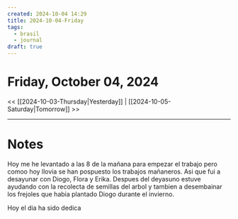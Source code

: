 ```yaml
---
created: 2024-10-04 14:29
title: 2024-10-04-Friday
tags:
  - brasil
  - journal
draft: true
---
```

# Friday, October 04, 2024

<< [[2024-10-03-Thursday|Yesterday]] | [[2024-10-05-Saturday|Tomorrow]] >>

---
# Notes
Hoy me he levantado a las 8 de la mañana para empezar el trabajo pero comoo hoy llovia se han pospuesto los trabajos mañaneros. Asi que fui a desayunar con Diogo, Flora y Erika. Despues del deyasuno estuve ayudando con la recolecta de semillas del arbol y tambien a desembainar los frejoles que habia plantado Diogo durante el invierno. 

Hoy el dia ha sido dedica 
